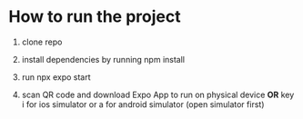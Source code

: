 # How to run the project


1. clone repo

2. install dependencies by running npm install

3. run npx expo start

4. scan QR code and download Expo App to run on physical device **OR** key i for ios simulator or a for android simulator (open simulator first)
